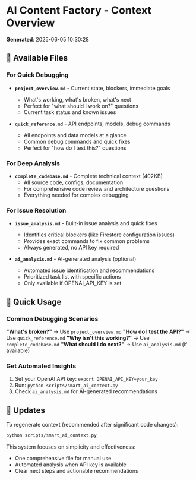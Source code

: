 # AI Content Factory - Context Overview

**Generated**: 2025-06-05 10:30:28

## 📁 Available Files

### For Quick Debugging
- **`project_overview.md`** - Current state, blockers, immediate goals
  - What's working, what's broken, what's next
  - Perfect for "what should I work on?" questions
  - Current task status and known issues

- **`quick_reference.md`** - API endpoints, models, debug commands
  - All endpoints and data models at a glance
  - Common debug commands and quick fixes
  - Perfect for "how do I test this?" questions

### For Deep Analysis
- **`complete_codebase.md`** - Complete technical context (402KB)
  - All source code, configs, documentation
  - For comprehensive code review and architecture questions
  - Everything needed for complex debugging

### For Issue Resolution
- **`issue_analysis.md`** - Built-in issue analysis and quick fixes
  - Identifies critical blockers (like Firestore configuration issues)
  - Provides exact commands to fix common problems
  - Always generated, no API key required

- **`ai_analysis.md`** - AI-generated analysis (optional)
  - Automated issue identification and recommendations
  - Prioritized task list with specific actions
  - Only available if OPENAI_API_KEY is set

## 🚀 Quick Usage

### Common Debugging Scenarios
**"What's broken?"** → Use `project_overview.md`
**"How do I test the API?"** → Use `quick_reference.md`
**"Why isn't this working?"** → Use `complete_codebase.md`
**"What should I do next?"** → Use `ai_analysis.md` (if available)

### Get Automated Insights
1. Set your OpenAI API key: `export OPENAI_API_KEY=your_key`
2. Run: `python scripts/smart_ai_context.py`
3. Check `ai_analysis.md` for AI-generated recommendations

## 🔄 Updates

To regenerate context (recommended after significant code changes):
```bash
python scripts/smart_ai_context.py
```

This system focuses on simplicity and effectiveness:
- One comprehensive file for manual use
- Automated analysis when API key is available
- Clear next steps and actionable recommendations
